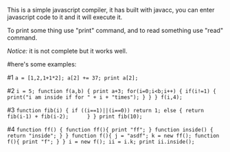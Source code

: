 This is a simple javascript compiler, it has built with javacc, you can enter javascript code to it and it will execute it.

To print some thing use "print" command, and to read something use "read" command.

_Notice:_ it is not complete but it works well.

#here's some examples:

#1
`a = [1,2,1+1*2];
a[2] += 37;
print a[2];`

#2
`i = 5;
function f(a,b) {
  print a+3;
	for(i=0;i<b;i++)
	{
		if(i!=1)
		{
			print("i am inside if for " + i + "times");
		}
	}
}
f(i,4);`

#3
`function fib(i) {
  if ((i==1)||(i==0))
		return 1;
	else {
		return fib(i-1) + fib(i-2);		
		}
}
print fib(10);`



#4
`function ff() {
  function ff(){
		print "ff";
	}
	function inside() {
		return "inside";
	}
}
function f(){
	j = "asdf";
	k = new ff();
	function f(){
		print "f";
	}
}
i = new f();
ii = i.k;
print ii.inside();`


